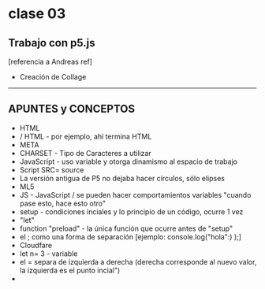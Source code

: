 # clase 03
## Trabajo con p5.js
[referencia a Andreas ref]
* Creación de Collage


* * *
## APUNTES y CONCEPTOS
* HTML
* / HTML - por ejemplo, ahí termina HTML
* META
* CHARSET - Tipo de Caracteres a utilizar
* JavaScript - uso variable y otorga dinamismo al espacio de trabajo
* Script SRC= source
* La versión antigua de P5 no dejaba hacer círculos, sólo elipses
* ML5
* JS - JavaScript / se pueden hacer comportamientos variables "cuando pase esto, hace esto otro"
* setup - condiciones inciales y lo principio de un código, ocurre 1 vez
* "let"
* function "preload" - la única función que ocurre antes de "setup"
* el ; como una forma de separación [ejemplo: console.log("hola":) );]
* Cloudfare
* let n= 3 - variable
* el = separa de izquierda a derecha (derecha corresponde al nuevo valor, la izquierda es el punto incial")
* 
